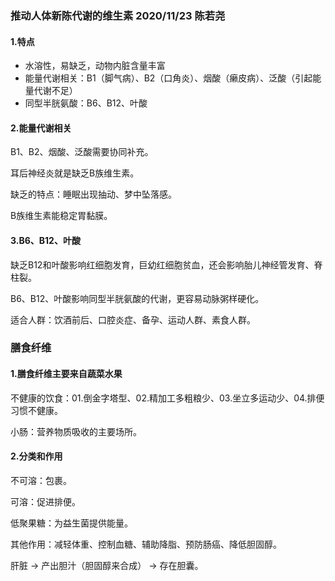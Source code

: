 ### 推动人体新陈代谢的维生素 2020/11/23 陈若尧

#### 1.特点
* 水溶性，易缺乏，动物内脏含量丰富
* 能量代谢相关：B1（脚气病）、B2（口角炎）、烟酸（癞皮病）、泛酸（引起能量代谢不足）
* 同型半胱氨酸：B6、B12、叶酸

#### 2.能量代谢相关
B1、B2、烟酸、泛酸需要协同补充。

耳后神经炎就是缺乏B族维生素。

缺乏的特点：睡眠出现抽动、梦中坠落感。

B族维生素能稳定胃黏膜。

#### 3.B6、B12、叶酸
缺乏B12和叶酸影响红细胞发育，巨幼红细胞贫血，还会影响胎儿神经管发育、脊柱裂。

B6、B12、叶酸影响同型半胱氨酸的代谢，更容易动脉粥样硬化。

适合人群：饮酒前后、口腔炎症、备孕、运动人群、素食人群。

### 膳食纤维
#### 1.膳食纤维主要来自蔬菜水果
不健康的饮食：01.倒金字塔型、02.精加工多粗粮少、03.坐立多运动少、04.排便习惯不健康。

小肠：营养物质吸收的主要场所。

#### 2.分类和作用
不可溶：包裹。

可溶：促进排便。

低聚果糖：为益生菌提供能量。

其他作用：减轻体重、控制血糖、辅助降脂、预防肠癌、降低胆固醇。

肝脏 -> 产出胆汁（胆固醇来合成） -> 存在胆囊。
